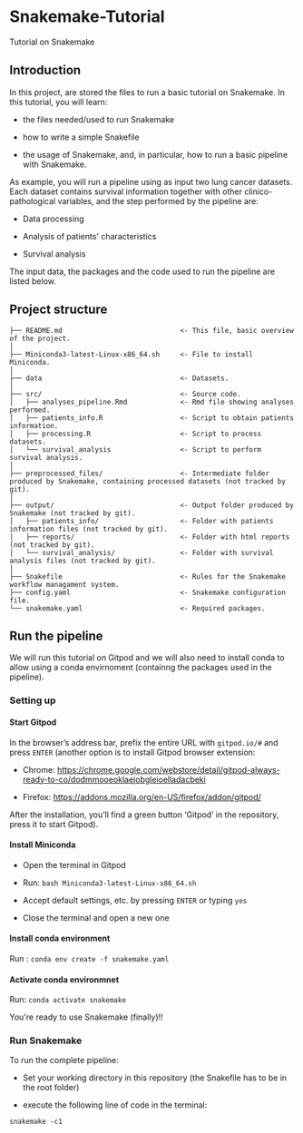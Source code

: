# Snakemake-Tutorial

Tutorial on Snakemake

## Introduction

In this project, are stored the files to run a basic tutorial on Snakemake.
In this tutorial, you will learn:

- the files needed/used to run Snakemake

- how to write a simple Snakefile

- the usage of Snakemake, and, in particular, how to run a basic pipeline with Snakemake.

As example, you will run a pipeline using as input two lung cancer datasets. Each dataset contains survival information together with other clinico-pathological variables, and the step performed by the pipeline are:

- Data processing

- Analysis of patients' characteristics

- Survival analysis

The input data, the packages and the code used to run the pipeline are listed below.

## Project structure

```
├── README.md                             <- This file, basic overview of the project.
│
├── Miniconda3-latest-Linux-x86_64.sh     <- File to install Miniconda.
│
├── data                                  <- Datasets.
│
├── src/                                  <- Source code.
│   ├── analyses_pipeline.Rmd             <- Rmd file showing analyses performed.
│   ├── patients_info.R                   <- Script to obtain patients information.
│   ├── processing.R                      <- Script to process datasets.
│   └── survival_analysis                 <- Script to perform survival analysis.
│
├── preprocessed_files/                   <- Intermediate folder produced by Snakemake, containing processed datasets (not tracked by git).
│
├── output/                               <- Output folder produced by Snakemake (not tracked by git).
│   ├── patients_info/                    <- Folder with patients information files (not tracked by git).
│   ├── reports/                          <- Folder with html reports (not tracked by git).
│   └── survival_analysis/                <- Folder with survival analysis files (not tracked by git).
│
├── Snakefile                             <- Rules for the Snakemake workflow managament system.
├── config.yaml                           <- Snakemake configuration file.
└── snakemake.yaml                        <- Required packages.

```

## Run the pipeline

We will run this tutorial on Gitpod and we will also need to install conda to allow using a conda envirnoment (containng the packages used in the pipeline).

### Setting up

#### Start Gitpod

In the browser’s address bar, prefix the entire URL with `gitpod.io/#` and press `ENTER` (another option is to install Gitpod browser extension:

- Chrome: https://chrome.google.com/webstore/detail/gitpod-always-ready-to-co/dodmmooeoklaejobgleioelladacbeki

- Firefox: https://addons.mozilla.org/en-US/firefox/addon/gitpod/

After the installation, you’ll find a green button ‘Gitpod’ in the repository, press it to start Gitpod).

#### Install Miniconda

- Open the terminal in Gitpod

- Run: `bash Miniconda3-latest-Linux-x86_64.sh`

- Accept default settings, etc. by pressing `ENTER` or typing `yes`

- Close the terminal and open a new one

#### Install conda environment

Run : `conda env create -f snakemake.yaml`

#### Activate conda environmnet

Run: `conda activate snakemake`

You're ready to use Snakemake (finally)!!

### Run Snakemake

To run the complete pipeline:

- Set your working directory in this repository (the Snakefile has to be in the root folder)

- execute the following line of code in the terminal:

```
snakemake -c1
```

